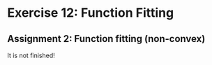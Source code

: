 # Exercise 12: Function Fitting

## Assignment 2: Function fitting (non-convex)

It is not finished!